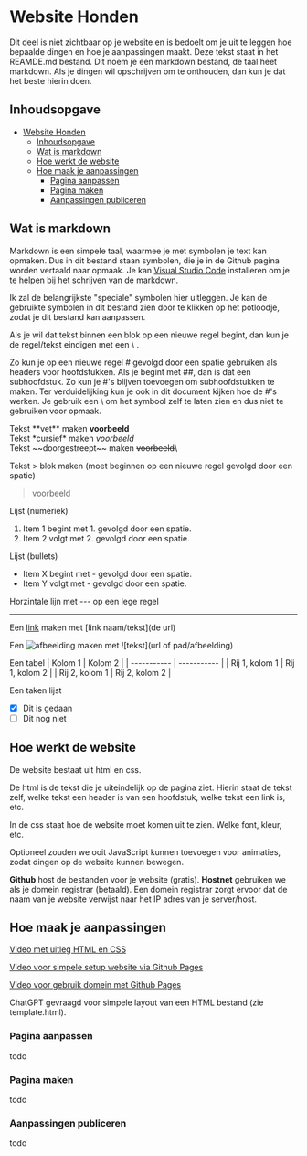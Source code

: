 # Website Honden

Dit deel is niet zichtbaar op je website en is bedoelt om je uit te leggen hoe bepaalde dingen en hoe je aanpassingen maakt.
Deze tekst staat in het REAMDE.md bestand. Dit noem je een markdown bestand, de taal heet markdown.
Als je dingen wil opschrijven om te onthouden, dan kun je dat het beste hierin doen.

## Inhoudsopgave

- [Website Honden](#website-honden)
  - [Inhoudsopgave](#inhoudsopgave)
  - [Wat is markdown](#wat-is-markdown)
  - [Hoe werkt de website](#hoe-werkt-de-website)
  - [Hoe maak je aanpassingen](#hoe-maak-je-aanpassingen)
    - [Pagina aanpassen](#pagina-aanpassen)
    - [Pagina maken](#pagina-maken)
    - [Aanpassingen publiceren](#aanpassingen-publiceren)

## Wat is markdown

Markdown is een simpele taal, waarmee je met symbolen je text kan opmaken.
Dus in dit bestand staan symbolen, die je in de Github pagina worden vertaald naar opmaak.
Je kan [Visual Studio Code](https://code.visualstudio.com/) installeren om je te helpen bij het schrijven van de markdown.

Ik zal de belangrijkste "speciale" symbolen hier uitleggen.
Je kan de gebruikte symbolen in dit bestand zien door te klikken op het potloodje, zodat je dit bestand kan aanpassen.

Als je wil dat tekst binnen een blok op een nieuwe regel begint, dan kun je de regel/tekst eindigen met een \ .

Zo kun je op een nieuwe regel \# gevolgd door een spatie gebruiken als headers voor hoofdstukken.
Als je begint met \#\#, dan is dat een subhoofdstuk. Zo kun je \#'s blijven toevoegen om subhoofdstukken te maken.
Ter verduidelijking kun je ook in dit document kijken hoe de \#'s werken.
Je gebruik een \ om het symbool zelf te laten zien en dus niet te gebruiken voor opmaak.

Tekst \*\*vet\*\* maken **voorbeeld**\
Tekst \*cursief\* maken *voorbeeld*\
Tekst \~\~doorgestreept\~\~ maken ~~voorbeeld~~\

Tekst \> blok maken (moet beginnen op een nieuwe regel gevolgd door een spatie)
> voorbeeld

Lijst (numeriek)

1. Item 1 begint met 1. gevolgd door een spatie.
2. Item 2 volgt met 2. gevolgd door een spatie.

Lijst (bullets)

- Item X begint met - gevolgd door een spatie.
- Item Y volgt met - gevolgd door een spatie.

Horzintale lijn met --- op een lege regel

---

Een [link](https://www.google.com) maken met \[link naam/tekst](de url)

Een ![afbeelding](https://www.markdownguide.org/assets/images/tux.png) maken met \!\[tekst](url of pad/afbeelding)

Een tabel
| Kolom 1 | Kolom 2 |
| ----------- | ----------- |
| Rij 1, kolom 1 | Rij 1, kolom 2 |
| Rij 2, kolom 1 | Rij 2, kolom 2 |

Een taken lijst

- [x] Dit is gedaan
- [ ] Dit nog niet

## Hoe werkt de website

De website bestaat uit html en css.

De html is de tekst die je uiteindelijk op de pagina ziet.
Hierin staat de tekst zelf, welke tekst een header is van een hoofdstuk, welke tekst een link is, etc.

In de css staat hoe de website moet komen uit te zien.
Welke font, kleur, etc.

Optioneel zouden we ooit JavaScript kunnen toevoegen voor animaties, zodat dingen op de website kunnen bewegen.

**Github** host de bestanden voor je website (gratis).
**Hostnet** gebruiken we als je domein registrar (betaald).
Een domein registrar zorgt ervoor dat de naam van je website verwijst naar het IP adres van je server/host.

## Hoe maak je aanpassingen

[Video met uitleg HTML en CSS](https://www.youtube.com/watch?v=G3e-cpL7ofc)

[Video voor simpele setup website via Github Pages](https://www.youtube.com/watch?v=OltY8JIaP-4)

[Video voor gebruik domein met Github Pages](https://www.youtube.com/watch?v=EX4w9hsduNA)

ChatGPT gevraagd voor simpele layout van een HTML bestand (zie template.html).

### Pagina aanpassen

todo

### Pagina maken

todo

### Aanpassingen publiceren

todo
